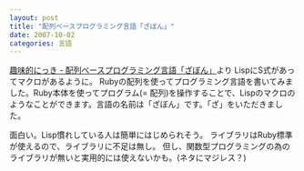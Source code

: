 ```yaml
---
layout: post
title: "配列ベースプログラミング言語「ざぼん」"
date: 2007-10-02
categories: 言語
---
```

[趣味的にっき - 配列ベースプログラミング言語「ざぼん」](http://d.hatena.ne.jp/ha-tan/20070926/1190805421)より
 LispにS式があってマクロがあるように。
 Rubyの配列を使ってプログラミング言語を書いてみました。Ruby本体を使ってプログラム(= 配列)を操作することで、Lispのマクロのようなことができます。言語の名前は「ざぼん」です。「ざ」をいただきました。

面白い。Lisp慣れしている人は簡単にはじめられそう。
ライブラリはRuby標準が使えるので、ライブラリに不足は無し。
但し、関数型プログラミングの為のライブラリが無いと実用的には使えないかも。(ネタにマジレス？)

